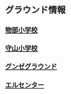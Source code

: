 # グラウンド情報

## [物部小学校](02/02-01.md)
## [守山小学校](02/02-02.md)
## [グンゼグラウンド](02/02-03.md)
## [エルセンター](02/02-04.md)

